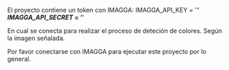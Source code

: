 El proyecto contiene un token con IMAGGA:
IMAGGA_API_KEY = '*********'
IMAGGA_API_SECRET = '*********'

En cual se conecta para realizar el proceso de deteción de colores.
Según la imagen señalada.

Por favor conectarse con IMAGGA 
para ejecutar este proyecto por lo general.
